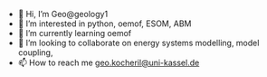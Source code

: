 - 👋 Hi, I’m Geo@geology1
- 👀 I’m interested in python, oemof, ESOM, ABM 
- 🌱 I’m currently learning oemof
- 💞️ I’m looking to collaborate on energy systems modelling, model coupling, 
- 📫 How to reach me geo.kocheril@uni-kassel.de

<!---
geology1/geology1 is a ✨ special ✨ repository because its `README.md` (this file) appears on your GitHub profile.
You can click the Preview link to take a look at your changes.
--->
